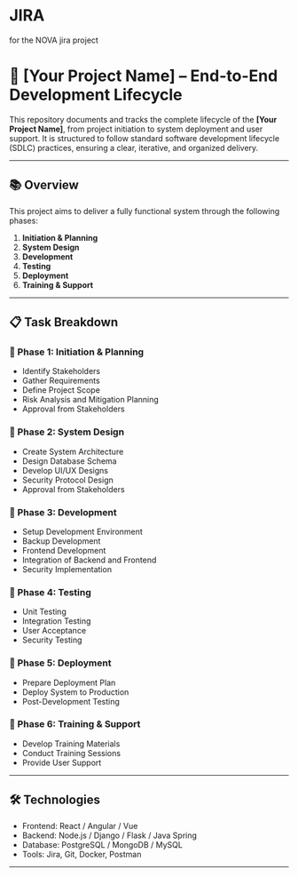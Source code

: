 # JIRA
for the NOVA jira project 
# 🚀 [Your Project Name] – End-to-End Development Lifecycle

This repository documents and tracks the complete lifecycle of the **[Your Project Name]**, from project initiation to system deployment and user support. It is structured to follow standard software development lifecycle (SDLC) practices, ensuring a clear, iterative, and organized delivery.

---

## 📚 Overview

This project aims to deliver a fully functional system through the following phases:

1. **Initiation & Planning**
2. **System Design**
3. **Development**
4. **Testing**
5. **Deployment**
6. **Training & Support**

---

## 📋 Task Breakdown

### 🔹 Phase 1: Initiation & Planning
- Identify Stakeholders
- Gather Requirements
- Define Project Scope
- Risk Analysis and Mitigation Planning
- Approval from Stakeholders

### 🔹 Phase 2: System Design
- Create System Architecture
- Design Database Schema
- Develop UI/UX Designs
- Security Protocol Design
- Approval from Stakeholders

### 🔹 Phase 3: Development
- Setup Development Environment
- Backup Development
- Frontend Development
- Integration of Backend and Frontend
- Security Implementation

### 🔹 Phase 4: Testing
- Unit Testing
- Integration Testing
- User Acceptance
- Security Testing

### 🔹 Phase 5: Deployment
- Prepare Deployment Plan
- Deploy System to Production
- Post-Development Testing

### 🔹 Phase 6: Training & Support
- Develop Training Materials
- Conduct Training Sessions
- Provide User Support

---

## 🛠 Technologies

- Frontend: React / Angular / Vue
- Backend: Node.js / Django / Flask / Java Spring
- Database: PostgreSQL / MongoDB / MySQL
- Tools: Jira, Git, Docker, Postman

---
